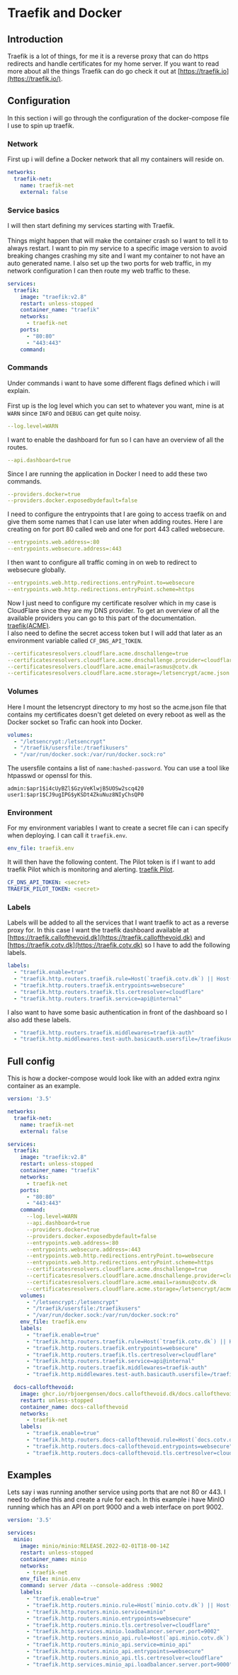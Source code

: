 # Traefik and Docker
## Introduction
Traefik is a lot of things, for me it is a reverse proxy that can do https redirects and handle certificates for my home server.
If you want to read more about all the things Traefik can do go check it out at [https://traefik.io](https://traefik.io/).
## Configuration
In this section i will go through the configuration of the docker-compose file I use to spin up traefik.<br/>
### Network
First up i will define a Docker network that all my containers will reside on.
``` yaml
networks:
  traefik-net:
    name: traefik-net
    external: false
```
### Service basics
I will then start defining my services starting with Traefik.<br/><br/>
Things might happen that will make the container crash so I want to tell it to always restart. I want to pin my service to a specific image version to avoid breaking changes crashing my site and I want my container to not have an auto generated name. I also set up the two ports for web traffic, in my network configuration I can then route my web traffic to these.
``` yaml
services:
  traefik:
    image: "traefik:v2.8"
    restart: unless-stopped
    container_name: "traefik"
    networks:
      - traefik-net
    ports:
      - "80:80"
      - "443:443"
    command:
```
### Commands
Under commands i want to have some different flags defined which i will explain.<br/><br/>
First up is the log level which you can set to whatever you want, mine is at `WARN` since `INFO` and `DEBUG` can get quite noisy.
``` yaml
--log.level=WARN
```
I want to enable the dashboard for fun so I can have an overview of all the routes.
``` yaml
--api.dashboard=true
```
Since I are running the application in Docker I need to add these two commands.
``` yaml
--providers.docker=true
--providers.docker.exposedbydefault=false
```
I need to configure the entrypoints that I are going to access traefik on and give them some names that I can use later when adding routes. Here I are creating on for port 80 called web and one for port 443 called websecure.
``` yaml
--entrypoints.web.address=:80
--entrypoints.websecure.address=:443
```
I then want to configure all traffic coming in on web to redirect to websecure globally.
``` yaml
--entrypoints.web.http.redirections.entryPoint.to=websecure
--entrypoints.web.http.redirections.entryPoint.scheme=https
```
Now I just need to configure my certificate resolver which in my case is CloudFlare since they are my DNS provider.
To get an overview of all the available providers you can go to this part of the documentation. [traefik(ACME)](https://doc.traefik.io/traefik/https/acme/).<br/>
I also need to define the secret access token but I will add that later as an environment variable called `CF_DNS_API_TOKEN`.
``` yaml
--certificatesresolvers.cloudflare.acme.dnschallenge=true
--certificatesresolvers.cloudflare.acme.dnschallenge.provider=cloudflare
--certificatesresolvers.cloudflare.acme.email=rasmus@cotv.dk
--certificatesresolvers.cloudflare.acme.storage=/letsencrypt/acme.json
```
### Volumes
Here I mount the letsencrypt directory to my host so the acme.json file that contains my certificates doesn't get deleted on every reboot as well as the Docker socket so Trafic can hook into Docker.
``` yaml
volumes:
  - "/letsencrypt:/letsencrypt"
  - "/traefik/usersfile:/traefikusers"
  - "/var/run/docker.sock:/var/run/docker.sock:ro"
```
The usersfile contains a list of `name:hashed-password`. You can use a tool like htpasswd or openssl for this.
```
admin:$apr1$i4cUyBZl$GzyVeKlwjB5UOSw2scq420
user1:$apr1$CJ9ugIPG$yKSDt4ZkuNuz8NIyChsQP0
```
### Environment
For my environment variables I want to create a secret file can i can specify when deploying. I can call it `traefik.env`.
``` yaml
env_file: traefik.env
```
It will then have the following content. The Pilot token is if I want to add traefik Pilot which is monitoring and alerting. [traefik Pilot](https://traefik.io/traefik-pilot/).
``` yaml
CF_DNS_API_TOKEN: <secret>
TRAEFIK_PILOT_TOKEN: <secret>
```
### Labels
Labels will be added to all the services that I want traefik to act as a reverse proxy for. In this case I want the traefik dashboard available at [https://traefik.callofthevoid.dk](https://traefik.callofthevoid.dk) and [https://traefik.cotv.dk](https://traefik.cotv.dk) so I have to add the following labels.
``` yaml
labels:
  - "traefik.enable=true"
  - "traefik.http.routers.traefik.rule=Host(`traefik.cotv.dk`) || Host(`traefik.callofthevoid.dk`)"
  - "traefik.http.routers.traefik.entrypoints=websecure"
  - "traefik.http.routers.traefik.tls.certresolver=cloudflare"
  - "traefik.http.routers.traefik.service=api@internal"
```
I also want to have some basic authentication in front of the dashboard so I also add these labels.
``` yaml
  - "traefik.http.routers.traefik.middlewares=traefik-auth"
  - "traefik.http.middlewares.test-auth.basicauth.usersfile=/traefikusers"
```
## Full config
This is how a docker-compose would look like with an added extra nginx container as an example.
``` yaml
version: '3.5'

networks:
  traefik-net:
    name: traefik-net
    external: false

services:
  traefik:
    image: "traefik:v2.8"
    restart: unless-stopped
    container_name: "traefik"
    networks:
      - traefik-net
    ports:
      - "80:80"
      - "443:443"
    command:
      --log.level=WARN
      --api.dashboard=true
      --providers.docker=true
      --providers.docker.exposedbydefault=false
      --entrypoints.web.address=:80
      --entrypoints.websecure.address=:443
      --entrypoints.web.http.redirections.entryPoint.to=websecure
      --entrypoints.web.http.redirections.entryPoint.scheme=https
      --certificatesresolvers.cloudflare.acme.dnschallenge=true
      --certificatesresolvers.cloudflare.acme.dnschallenge.provider=cloudflare
      --certificatesresolvers.cloudflare.acme.email=rasmus@cotv.dk
      --certificatesresolvers.cloudflare.acme.storage=/letsencrypt/acme.json
    volumes:
      - "/letsencrypt:/letsencrypt"
      - "/traefik/usersfile:/traefikusers"
      - "/var/run/docker.sock:/var/run/docker.sock:ro"
    env_file: traefik.env
    labels:
      - "traefik.enable=true"
      - "traefik.http.routers.traefik.rule=Host(`traefik.cotv.dk`) || Host(`traefik.callofthevoid.dk`)"
      - "traefik.http.routers.traefik.entrypoints=websecure"
      - "traefik.http.routers.traefik.tls.certresolver=cloudflare"
      - "traefik.http.routers.traefik.service=api@internal"
      - "traefik.http.routers.traefik.middlewares=traefik-auth"
      - "traefik.http.middlewares.test-auth.basicauth.usersfile=/traefikusers"

  docs-callofthevoid:
    image: ghcr.io/rbjoergensen/docs.callofthevoid.dk/docs.callofthevoid.dk:latest
    restart: unless-stopped
    container_name: docs-callofthevoid
    networks:
      - traefik-net
    labels:
      - "traefik.enable=true"
      - "traefik.http.routers.docs-callofthevoid.rule=Host(`docs.cotv.dk`) || Host(`docs.callofthevoid.dk`)"
      - "traefik.http.routers.docs-callofthevoid.entrypoints=websecure"
      - "traefik.http.routers.docs-callofthevoid.tls.certresolver=cloudflare"
```
## Examples
Lets say i was running another service using ports that are not 80 or 443. I need to define this and create a rule for each.
In this example i have MinIO running which has an API on port 9000 and a web interface on port 9002.
``` yaml
version: '3.5'

services:
  minio:
    image: minio/minio:RELEASE.2022-02-01T18-00-14Z
    restart: unless-stopped 
    container_name: minio
    networks:
      - traefik-net
    env_file: minio.env
    command: server /data --console-address :9002
    labels:
      - "traefik.enable=true"
      - "traefik.http.routers.minio.rule=Host(`minio.cotv.dk`) || Host(`minio.callofthevoid.dk`)"
      - "traefik.http.routers.minio.service=minio"
      - "traefik.http.routers.minio.entrypoints=websecure"
      - "traefik.http.routers.minio.tls.certresolver=cloudflare"
      - "traefik.http.services.minio.loadbalancer.server.port=9002"
      - "traefik.http.routers.minio_api.rule=Host(`api.minio.cotv.dk`) || Host(`api.minio.callofthevoid.dk`)"
      - "traefik.http.routers.minio_api.service=minio_api"
      - "traefik.http.routers.minio_api.entrypoints=websecure"
      - "traefik.http.routers.minio_api.tls.certresolver=cloudflare"
      - "traefik.http.services.minio_api.loadbalancer.server.port=9000"
```